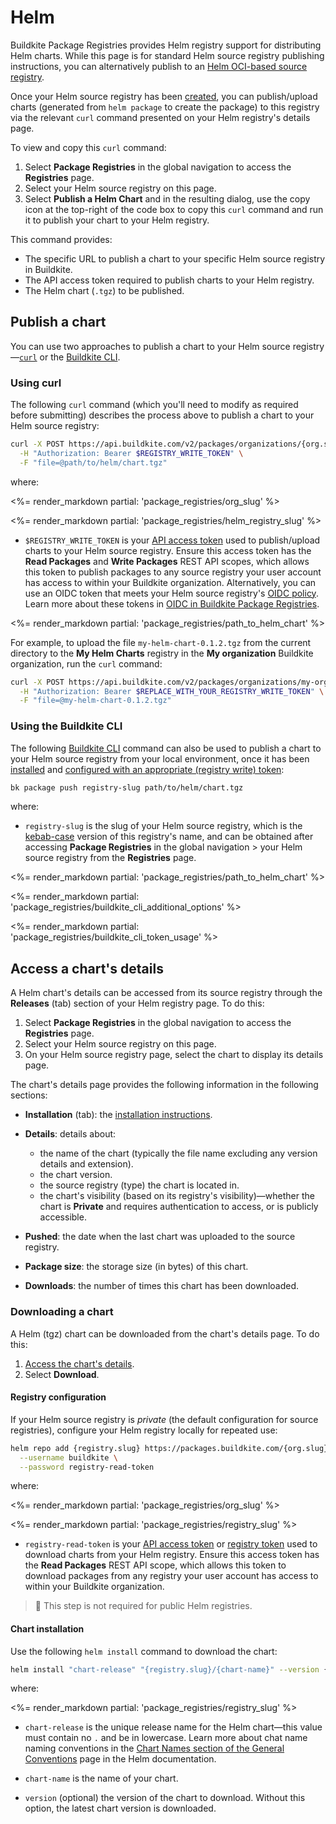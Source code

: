# Helm

Buildkite Package Registries provides Helm registry support for distributing Helm charts. While this page is for standard Helm source registry publishing instructions, you can alternatively publish to an [Helm OCI-based source registry](/docs/package-registries/helm-oci).

Once your Helm source registry has been [created](/docs/package-registries/manage-registries#create-a-source-registry), you can publish/upload charts (generated from `helm package` to create the package) to this registry via the relevant `curl` command presented on your Helm registry's details page.

To view and copy this `curl` command:

1. Select **Package Registries** in the global navigation to access the **Registries** page.
1. Select your Helm source registry on this page.
1. Select **Publish a Helm Chart** and in the resulting dialog, use the copy icon at the top-right of the code box to copy this `curl` command and run it to publish your chart to your Helm registry.

This command provides:

- The specific URL to publish a chart to your specific Helm source registry in Buildkite.
- The API access token required to publish charts to your Helm registry.
- The Helm chart (`.tgz`) to be published.

## Publish a chart

You can use two approaches to publish a chart to your Helm source registry—[`curl`](#publish-a-chart-using-curl) or the [Buildkite CLI](#publish-a-chart-using-the-buildkite-cli).

### Using curl

The following `curl` command (which you'll need to modify as required before submitting) describes the process above to publish a chart to your Helm source registry:

```bash
curl -X POST https://api.buildkite.com/v2/packages/organizations/{org.slug}/registries/{registry.slug}/packages \
  -H "Authorization: Bearer $REGISTRY_WRITE_TOKEN" \
  -F "file=@path/to/helm/chart.tgz"
```

where:

<%= render_markdown partial: 'package_registries/org_slug' %>

<%= render_markdown partial: 'package_registries/helm_registry_slug' %>

- `$REGISTRY_WRITE_TOKEN` is your [API access token](https://buildkite.com/user/api-access-tokens) used to publish/upload charts to your Helm source registry. Ensure this access token has the **Read Packages** and **Write Packages** REST API scopes, which allows this token to publish packages to any source registry your user account has access to within your Buildkite organization. Alternatively, you can use an OIDC token that meets your Helm source registry's [OIDC policy](/docs/package-registries/security/oidc#define-an-oidc-policy-for-a-registry). Learn more about these tokens in [OIDC in Buildkite Package Registries](/docs/package-registries/security/oidc).

<%= render_markdown partial: 'package_registries/path_to_helm_chart' %>

For example, to upload the file `my-helm-chart-0.1.2.tgz` from the current directory to the **My Helm Charts** registry in the **My organization** Buildkite organization, run the `curl` command:

```bash
curl -X POST https://api.buildkite.com/v2/packages/organizations/my-organization/registries/my-helm-charts/packages \
  -H "Authorization: Bearer $REPLACE_WITH_YOUR_REGISTRY_WRITE_TOKEN" \
  -F "file=@my-helm-chart-0.1.2.tgz"
```

### Using the Buildkite CLI

The following [Buildkite CLI](/docs/platform/cli) command can also be used to publish a chart to your Helm source registry from your local environment, once it has been [installed](/docs/platform/cli/installation) and [configured with an appropriate (registry write) token](/docs/platform/cli/configuration):

```bash
bk package push registry-slug path/to/helm/chart.tgz
```

where:

- `registry-slug` is the slug of your Helm source registry, which is the [kebab-case](https://en.wikipedia.org/wiki/Letter_case#Kebab_case) version of this registry's name, and can be obtained after accessing **Package Registries** in the global navigation > your Helm source registry from the **Registries** page.

<%= render_markdown partial: 'package_registries/path_to_helm_chart' %>

<%= render_markdown partial: 'package_registries/buildkite_cli_additional_options' %>

<%= render_markdown partial: 'package_registries/buildkite_cli_token_usage' %>

## Access a chart's details

A Helm chart's details can be accessed from its source registry through the **Releases** (tab) section of your Helm registry page. To do this:

1. Select **Package Registries** in the global navigation to access the **Registries** page.
1. Select your Helm source registry on this page.
1. On your Helm source registry page, select the chart to display its details page.

The chart's details page provides the following information in the following sections:

- **Installation** (tab): the [installation instructions](#access-a-charts-details-downloading-a-chart).
- **Details**: details about:

    * the name of the chart (typically the file name excluding any version details and extension).
    * the chart version.
    * the source registry (type) the chart is located in.
    * the chart's visibility (based on its registry's visibility)—whether the chart is **Private** and requires authentication to access, or is publicly accessible.

- **Pushed**: the date when the last chart was uploaded to the source registry.
- **Package size**: the storage size (in bytes) of this chart.
- **Downloads**: the number of times this chart has been downloaded.

### Downloading a chart

A Helm (tgz) chart can be downloaded from the chart's details page. To do this:

1. [Access the chart's details](#access-a-charts-details).
1. Select **Download**.

#### Registry configuration

If your Helm source registry is _private_ (the default configuration for source registries), configure your Helm registry locally for repeated use:

```bash
helm repo add {registry.slug} https://packages.buildkite.com/{org.slug}/{registry.slug}/helm \
  --username buildkite \
  --password registry-read-token
```

where:

<%= render_markdown partial: 'package_registries/org_slug' %>

<%= render_markdown partial: 'package_registries/registry_slug' %>

- `registry-read-token` is your [API access token](https://buildkite.com/user/api-access-tokens) or [registry token](/docs/package-registries/manage-registries#configure-registry-tokens) used to download charts from your Helm registry. Ensure this access token has the **Read Packages** REST API scope, which allows this token to download packages from any registry your user account has access to within your Buildkite organization.

> 📘
> This step is not required for public Helm registries.

#### Chart installation

Use the following `helm install` command to download the chart:

```bash
helm install "chart-release" "{registry.slug}/{chart-name}" --version {version}
```

where:

<%= render_markdown partial: 'package_registries/registry_slug' %>

- `chart-release` is the unique release name for the Helm chart—this value must contain no `.` and be in lowercase. Learn more about chat name naming conventions in the [Chart Names section of the General Conventions](https://helm.sh/docs/chart_best_practices/conventions/#chart-names) page in the Helm documentation.

- `chart-name` is the name of your chart.

- `version` (optional) the version of the chart to download. Without this option, the latest chart version is downloaded.
